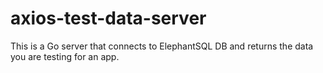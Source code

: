 # axios-test-data-server
This is a Go server that connects to ElephantSQL DB and returns the data you are testing for an app. 
